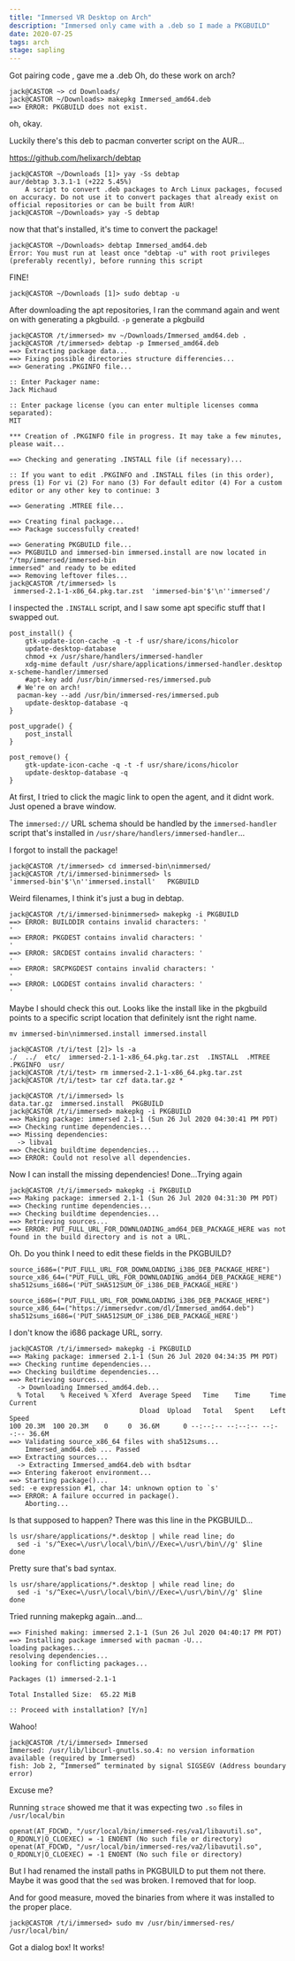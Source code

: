 ```yaml
---
title: "Immersed VR Desktop on Arch"
description: "Immersed only came with a .deb so I made a PKGBUILD"
date: 2020-07-25
tags: arch
stage: sapling
---
```


Got pairing code , gave me a .deb
Oh, do these work on arch?

```
jack@CASTOR ~> cd Downloads/
jack@CASTOR ~/Downloads> makepkg Immersed_amd64.deb
==> ERROR: PKGBUILD does not exist.
```
oh, okay.

Luckily there's this deb to pacman converter script on the AUR...

https://github.com/helixarch/debtap

```
jack@CASTOR ~/Downloads [1]> yay -Ss debtap
aur/debtap 3.3.1-1 (+222 5.45%)
    A script to convert .deb packages to Arch Linux packages, focused on accuracy. Do not use it to convert packages that already exist on official repositories or can be built from AUR!
jack@CASTOR ~/Downloads> yay -S debtap
```

now that that's installed, it's time to convert the package!

```
jack@CASTOR ~/Downloads> debtap Immersed_amd64.deb
Error: You must run at least once "debtap -u" with root privileges (preferably recently), before running this script
```
FINE!

```
jack@CASTOR ~/Downloads [1]> sudo debtap -u
```
After downloading the apt repositories, I ran the command again and went on with generating a pkgbuild.
`-p` generate a pkgbuild
```
jack@CASTOR /t/immersed> mv ~/Downloads/Immersed_amd64.deb .
jack@CASTOR /t/immersed> debtap -p Immersed_amd64.deb
==> Extracting package data...
==> Fixing possible directories structure differencies...
==> Generating .PKGINFO file...

:: Enter Packager name:
Jack Michaud

:: Enter package license (you can enter multiple licenses comma separated):
MIT

*** Creation of .PKGINFO file in progress. It may take a few minutes, please wait...

==> Checking and generating .INSTALL file (if necessary)...

:: If you want to edit .PKGINFO and .INSTALL files (in this order), press (1) For vi (2) For nano (3) For default editor (4) For a custom editor or any other key to continue: 3

==> Generating .MTREE file...

==> Creating final package...
==> Package successfully created!

==> Generating PKGBUILD file...
==> PKGBUILD and immersed-bin immersed.install are now located in "/tmp/immersed/immersed-bin
immersed" and ready to be edited
==> Removing leftover files...
jack@CASTOR /t/immersed> ls
 immersed-2.1-1-x86_64.pkg.tar.zst  'immersed-bin'$'\n''immersed'/
```

I inspected the `.INSTALL` script, and I saw some apt specific stuff that I swapped out.

```
post_install() {
	gtk-update-icon-cache -q -t -f usr/share/icons/hicolor
	update-desktop-database
	chmod +x /usr/share/handlers/immersed-handler
	xdg-mime default /usr/share/applications/immersed-handler.desktop x-scheme-handler/immersed
	#apt-key add /usr/bin/immersed-res/immersed.pub
  # We're on arch!
  pacman-key --add /usr/bin/immersed-res/immersed.pub
	update-desktop-database -q
}

post_upgrade() {
	post_install
}

post_remove() {
	gtk-update-icon-cache -q -t -f usr/share/icons/hicolor
	update-desktop-database -q
}
```



At first, I tried to click the magic link to open the agent, and it didnt work. Just opened a brave window.

The `immersed://` URL schema should be handled by the `immersed-handler` script that's installed in `/usr/share/handlers/immersed-handler`...

I forgot to install the package!

```
jack@CASTOR /t/immersed> cd immersed-bin\nimmersed/
jack@CASTOR /t/i/immersed-binimmersed> ls
'immersed-bin'$'\n''immersed.install'   PKGBUILD
```
Weird filenames, I think it's just a bug in debtap.

```
jack@CASTOR /t/i/immersed-binimmersed> makepkg -i PKGBUILD
==> ERROR: BUILDDIR contains invalid characters: '
'
==> ERROR: PKGDEST contains invalid characters: '
'
==> ERROR: SRCDEST contains invalid characters: '
'
==> ERROR: SRCPKGDEST contains invalid characters: '
'
==> ERROR: LOGDEST contains invalid characters: '
'
```

Maybe I should check this out.
Looks like the install like in the pkgbuild points to a
specific script location that definitely isnt the right name. 

```
mv immersed-bin\nimmersed.install immersed.install
```

```
jack@CASTOR /t/i/test [2]> ls -a
./  ../  etc/  immersed-2.1-1-x86_64.pkg.tar.zst  .INSTALL  .MTREE  .PKGINFO  usr/
jack@CASTOR /t/i/test> rm immersed-2.1-1-x86_64.pkg.tar.zst
jack@CASTOR /t/i/test> tar czf data.tar.gz *
```

```
jack@CASTOR /t/i/immersed> ls
data.tar.gz  immersed.install  PKGBUILD
jack@CASTOR /t/i/immersed> makepkg -i PKGBUILD
==> Making package: immersed 2.1-1 (Sun 26 Jul 2020 04:30:41 PM PDT)
==> Checking runtime dependencies...
==> Missing dependencies:
  -> libva1
==> Checking buildtime dependencies...
==> ERROR: Could not resolve all dependencies.
```

Now I can install the missing dependencies!
Done...Trying again

```
jack@CASTOR /t/i/immersed> makepkg -i PKGBUILD
==> Making package: immersed 2.1-1 (Sun 26 Jul 2020 04:31:30 PM PDT)
==> Checking runtime dependencies...
==> Checking buildtime dependencies...
==> Retrieving sources...
==> ERROR: PUT_FULL_URL_FOR_DOWNLOADING_amd64_DEB_PACKAGE_HERE was not found in the build directory and is not a URL.
```

Oh. Do you think I need to edit these fields in the PKGBUILD?

```
source_i686=("PUT_FULL_URL_FOR_DOWNLOADING_i386_DEB_PACKAGE_HERE")
source_x86_64=("PUT_FULL_URL_FOR_DOWNLOADING_amd64_DEB_PACKAGE_HERE")
sha512sums_i686=('PUT_SHA512SUM_OF_i386_DEB_PACKAGE_HERE')
```
```
source_i686=("PUT_FULL_URL_FOR_DOWNLOADING_i386_DEB_PACKAGE_HERE")
source_x86_64=("https://immersedvr.com/dl/Immersed_amd64.deb")
sha512sums_i686=('PUT_SHA512SUM_OF_i386_DEB_PACKAGE_HERE')
```
I don't know the i686 package URL, sorry.


```
jack@CASTOR /t/i/immersed> makepkg -i PKGBUILD
==> Making package: immersed 2.1-1 (Sun 26 Jul 2020 04:34:35 PM PDT)
==> Checking runtime dependencies...
==> Checking buildtime dependencies...
==> Retrieving sources...
  -> Downloading Immersed_amd64.deb...
  % Total    % Received % Xferd  Average Speed   Time    Time     Time  Current
                                 Dload  Upload   Total   Spent    Left  Speed
100 20.3M  100 20.3M    0     0  36.6M      0 --:--:-- --:--:-- --:--:-- 36.6M
==> Validating source_x86_64 files with sha512sums...
    Immersed_amd64.deb ... Passed
==> Extracting sources...
  -> Extracting Immersed_amd64.deb with bsdtar
==> Entering fakeroot environment...
==> Starting package()...
sed: -e expression #1, char 14: unknown option to `s'
==> ERROR: A failure occurred in package().
    Aborting...
```

Is that supposed to happen?
There was this line in the PKGBUILD...
```
ls usr/share/applications/*.desktop | while read line; do
  sed -i 's/^Exec=\/usr\/local\/bin\//Exec=\/usr\/bin\//g' $line
done

```

Pretty sure that's bad syntax.
```
ls usr/share/applications/*.desktop | while read line; do
  sed -i 's/^Exec=\/usr\/local\/bin\//Exec=\/usr\/bin\//g' $line
done

```

Tried running makepkg again...and...

```
==> Finished making: immersed 2.1-1 (Sun 26 Jul 2020 04:40:17 PM PDT)
==> Installing package immersed with pacman -U...
loading packages...
resolving dependencies...
looking for conflicting packages...

Packages (1) immersed-2.1-1

Total Installed Size:  65.22 MiB

:: Proceed with installation? [Y/n]
```
Wahoo!

```
jack@CASTOR /t/i/immersed> Immersed
Immersed: /usr/lib/libcurl-gnutls.so.4: no version information available (required by Immersed)
fish: Job 2, “Immersed” terminated by signal SIGSEGV (Address boundary error)
```

Excuse me?

Running `strace` showed me that it was expecting two `.so` files in `/usr/local/bin`

```
openat(AT_FDCWD, "/usr/local/bin/immersed-res/va1/libavutil.so", O_RDONLY|O_CLOEXEC) = -1 ENOENT (No such file or directory)
openat(AT_FDCWD, "/usr/local/bin/immersed-res/va2/libavutil.so", O_RDONLY|O_CLOEXEC) = -1 ENOENT (No such file or directory)
```
But I had renamed the install paths in PKGBUILD to put them not there. Maybe it was good that the `sed` was broken. I removed that for loop.

And for good measure, moved the binaries from where it was installed to the proper place.
```
jack@CASTOR /t/i/immersed> sudo mv /usr/bin/immersed-res/ /usr/local/bin/
```
Got a dialog box! It works!




